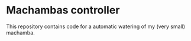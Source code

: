 # Machambas controller

This repository contains code for a automatic watering of my (very small) machamba.
